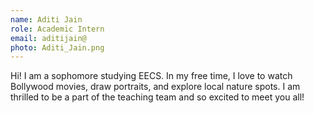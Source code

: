 ```yaml
---
name: Aditi Jain
role: Academic Intern
email: aditijain@
photo: Aditi_Jain.png
---
```

Hi! I am a sophomore studying EECS. In my free time, I love to watch Bollywood movies, draw portraits, and explore local nature spots. I am thrilled to be a part of the teaching team and so excited to meet you all!